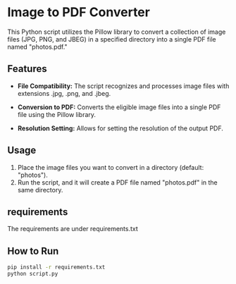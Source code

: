 # Image to PDF Converter

This Python script utilizes the Pillow library to convert a collection of image files (JPG, PNG, and JBEG) in a specified directory into a single PDF file named "photos.pdf."

## Features

- **File Compatibility:** The script recognizes and processes image files with extensions .jpg, .png, and .jbeg.

- **Conversion to PDF:** Converts the eligible image files into a single PDF file using the Pillow library.

- **Resolution Setting:** Allows for setting the resolution of the output PDF.

## Usage

1. Place the image files you want to convert in a directory (default: "photos").
2. Run the script, and it will create a PDF file named "photos.pdf" in the same directory.

## requirements
The requirements are under requirements.txt

## How to Run

```bash
pip install -r requirements.txt
python script.py
```
